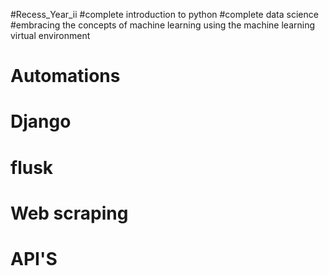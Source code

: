 #Recess_Year_ii
#complete introduction to python
#complete data science
#embracing the concepts of machine learning using the machine learning virtual environment
# Automations
# Django
# flusk
# Web scraping
# API'S